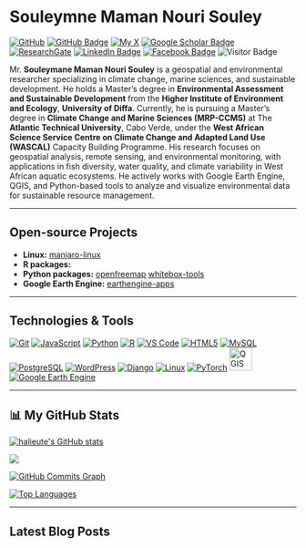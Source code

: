 # Souleymne Maman Nouri Souley

[![GitHub](https://img.shields.io/badge/GitHub-ikalmalik-darkgrey?style=social&logo=github&logoColor=black)](https://github.com/halieute)
[![GitHub Badge](https://img.shields.io/github/followers/halieute?style=social)](https://github.com/halieute?tab=followers)
[![My X](https://img.shields.io/badge/My-X-000000?style=flat&logo=twitter&logoColor=white&labelColor=444444)](https://x.com/NouriSoule22856)
[![Google Scholar Badge](https://img.shields.io/badge/Google-Scholar-lightgrey)](https://scholar.google.com/citations?user=ssHqsWQAAAAJ&hl=fr)
[![ResearchGate](https://img.shields.io/badge/ResearchGate-00CCBB?style=flat&logo=ResearchGate&logoColor=white)](https://www.researchgate.net/Souleymane-Mama-Nouri-Souley)
[![LinkedIn Badge](https://img.shields.io/badge/My-LinkedIn-blue)](https://www.linkedin.com/in/souleymanemamannourisouley)
[![Facebook Badge](https://img.shields.io/badge/My-Facebook-blue)](https://www.facebook.com/souleymane.nouri.7)
![Visitor Badge](https://visitor-badge.laobi.icu/badge?page_id=halieute.halieute)


Mr. **Souleymane Maman Nouri Souley** is a geospatial and environmental researcher specializing in climate change, marine sciences, and sustainable development. He holds a Master’s degree in **Environmental Assessment and Sustainable Development** from the **Higher Institute of Environment and Ecology**, **University of Diffa**. Currently, he is pursuing a Master’s degree in **Climate Change and Marine Sciences (MRP-CCMS)** at The **Atlantic Technical University**, Cabo Verde, under the **West African Science Service Centre on Climate Change and Adapted Land Use (WASCAL)** Capacity Building Programme. His research focuses on geospatial analysis, remote sensing, and environmental monitoring, with applications in fish diversity, water quality, and climate variability in West African aquatic ecosystems. He actively works with Google Earth Engine, QGIS, and Python-based tools to analyze and visualize environmental data for sustainable resource management.

---

## Open-source Projects

- **Linux:** [manjaro-linux](https://github.com/halieute)
- **R packages:**
- **Python packages:** [openfreemap](https://github.com/halieute/openfreemap)  [whitebox-tools](https://github.com/halieute/whitebox-tools)
- **Google Earth Engine:** [earthengine-apps](https://github.com/halieute)

- ---

## Technologies & Tools

[![Git](https://img.shields.io/badge/Git-F05032?style=for-the-badge&logo=git&logoColor=white)](https://git-scm.com/)
[![JavaScript](https://img.shields.io/badge/JavaScript-F7DF1E?style=for-the-badge&logo=javascript&logoColor=black)](https://developer.mozilla.org/en-US/docs/Web/JavaScript)
[![Python](https://img.shields.io/badge/Python-3776AB?style=for-the-badge&logo=python&logoColor=white)](https://www.python.org/)
[![R](https://img.shields.io/badge/R-276DC3?style=for-the-badge&logo=r&logoColor=white)](https://www.r-project.org/)
[![VS Code](https://img.shields.io/badge/VS%20Code-007ACC?style=for-the-badge&logo=visualstudiocode&logoColor=white)](https://code.visualstudio.com/)
[![HTML5](https://img.shields.io/badge/HTML5-E34F26?style=for-the-badge&logo=html5&logoColor=white)](https://developer.mozilla.org/en-US/docs/Glossary/HTML5)
[![MySQL](https://img.shields.io/badge/MySQL-4479A1?style=for-the-badge&logo=mysql&logoColor=white)](https://www.mysql.com/)
[![PostgreSQL](https://img.shields.io/badge/PostgreSQL-336791?style=for-the-badge&logo=postgresql&logoColor=white)](https://www.postgresql.org/)
[![WordPress](https://img.shields.io/badge/WordPress-21759B?style=for-the-badge&logo=wordpress&logoColor=white)](https://wordpress.com)
[![Django](https://img.shields.io/badge/Django-092E20?style=for-the-badge&logo=django&logoColor=white)](https://www.djangoproject.com/)
[![Linux](https://img.shields.io/badge/Linux-FCC624?style=for-the-badge&logo=linux&logoColor=black)](https://www.linux.org/)
[![PyTorch](https://img.shields.io/badge/PyTorch-EE4C2C?style=for-the-badge&logo=pytorch&logoColor=white)](https://pytorch.org/)
[<img src="https://qgis.org/img/logosign.svg" alt="QGIS" width="40" height="40">](https://qgis.org)
[![Google Earth Engine](https://img.shields.io/badge/Google_Earth_Engine-FFFFFF?style=for-the-badge&logo=google-earth&logoColor=00A776)](https://earthengine.google.com/)


---

## 📊 My GitHub Stats


<a href="http://www.github.com/halieute"><img src="https://github-readme-stats.vercel.app/api?username=halieute&show_icons=true&hide=&title_color=0891b2&text_color=ffffff&icon_color=0891b2&bg_color=1c1917&hide_border=true&show_icons=true" alt="halieute's GitHub stats" /></a>

<a href="http://www.github.com/halieute"><img src="https://github-readme-streak-stats.herokuapp.com/?user=halieute&stroke=ffffff&background=1c1917&ring=0891b2&fire=0891b2&currStreakNum=ffffff&currStreakLabel=0891b2&sideNums=ffffff&sideLabels=ffffff&dates=ffffff&hide_border=true" /></a>

<a href="http://www.github.com/halieute"><img src="https://github-readme-activity-graph.cyclic.app/graph?username=halieute&bg_color=1c1917&color=ffffff&line=0891b2&point=ffffff&area_color=1c1917&area=true&hide_border=true&custom_title=GitHub%20Commits%20Graph" alt="GitHub Commits Graph" /></a>

<a href="https://github.com/halieute" align="left"><img src="https://github-readme-stats.vercel.app/api/top-langs/?username=halieute&langs_count=10&title_color=0891b2&text_color=ffffff&icon_color=0891b2&bg_color=1c1917&hide_border=true&locale=en&custom_title=Top%20%Languages" alt="Top Languages" /></a>

---


## Latest Blog Posts
